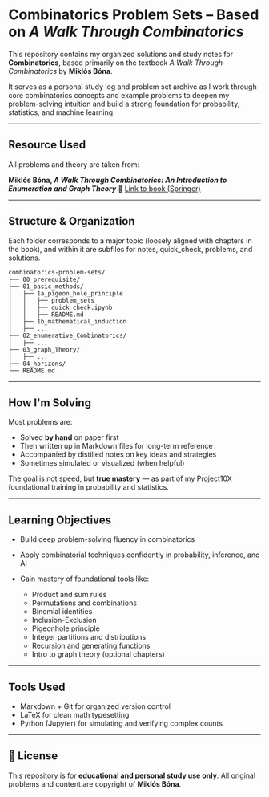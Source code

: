 # Combinatorics Problem Sets – Based on *A Walk Through Combinatorics*

This repository contains my organized solutions and study notes for **Combinatorics**, based primarily on the textbook
*A Walk Through Combinatorics* by **Miklós Bóna**.

It serves as a personal study log and problem set archive as I work through core combinatorics concepts and example problems to deepen my problem-solving intuition and build a strong foundation for probability, statistics, and machine learning.

---

## Resource Used

All problems and theory are taken from:

**Miklós Bóna, *A Walk Through Combinatorics: An Introduction to Enumeration and Graph Theory***
🔗 [Link to book (Springer)](https://link.springer.com/book/10.1007/978-3-030-56864-7)

---

## Structure & Organization

Each folder corresponds to a major topic (loosely aligned with chapters in the book), and within it are subfiles for notes, quick_check, problems, and solutions.

```
combinatorics-problem-sets/
├── 00_prerequisite/
├── 01_basic_methods/
│   ├── 1a_pigeon_hole_principle
│   │   ├── problem_sets
│   │   ├── quick_check.ipynb
│   │   ├── README.md
│   ├── 1b_mathematical_induction
│   ├── ...
├── 02_enumerative_Combinatorics/
│   ├── ...
├── 03_graph_Theory/
│   ├── ...
├── 04_horizons/
└── README.md
```

---

## How I'm Solving

Most problems are:

* Solved **by hand** on paper first
* Then written up in Markdown files for long-term reference
* Accompanied by distilled notes on key ideas and strategies
* Sometimes simulated or visualized (when helpful)

The goal is not speed, but **true mastery** — as part of my Project10X foundational training in probability and statistics.

---

## Learning Objectives

* Build deep problem-solving fluency in combinatorics
* Apply combinatorial techniques confidently in probability, inference, and AI
* Gain mastery of foundational tools like:

  * Product and sum rules
  * Permutations and combinations
  * Binomial identities
  * Inclusion-Exclusion
  * Pigeonhole principle
  * Integer partitions and distributions
  * Recursion and generating functions
  * Intro to graph theory (optional chapters)

---

## Tools Used

* Markdown + Git for organized version control
* LaTeX for clean math typesetting
* Python (Jupyter) for simulating and verifying complex counts

---

## 📜 License

This repository is for **educational and personal study use only**.
All original problems and content are copyright of **Miklós Bóna**.

